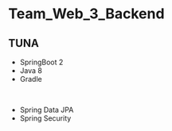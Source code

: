 # Team_Web_3_Backend
## TUNA

* SpringBoot 2  
* Java 8  
* Gradle   
  
  
<br>

* Spring Data JPA  
* Spring Security
